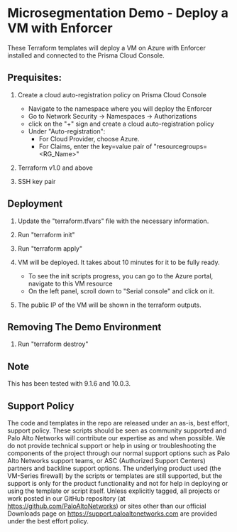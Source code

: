 # Microsegmentation Demo - Deploy a VM with Enforcer

These Terraform templates will deploy a VM on Azure with Enforcer installed and connected to the Prisma Cloud Console.



## Prequisites:
1. Create a cloud auto-registration policy on Prisma Cloud Console
    - Navigate to the namespace where you will deploy the Enforcer
    - Go to Network Security -> Namespaces -> Authorizations
    - click on the "+" sign and create a cloud auto-registration policy
    - Under "Auto-registration":
        - For Cloud Provider, choose Azure.
        - For Claims, enter the key=value pair of "resourcegroups=<RG_Name>"

2. Terraform v1.0 and above

3. SSH key pair



## Deployment
1. Update the "terraform.tfvars" file with the necessary information.

2. Run "terraform init"

3. Run "terraform apply"

4. VM will be deployed. It takes about 10 minutes for it to be fully ready.
    - To see the init scripts progress, you can go to the Azure portal, navigate to this VM resource
    - On the left panel, scroll down to "Serial console" and click on it.

5. The public IP of the VM will be shown in the terraform outputs.



## Removing The Demo Environment

1. Run "terraform destroy"



## Note
This has been tested with 9.1.6 and 10.0.3.



## Support Policy
The code and templates in the repo are released under an as-is, best effort,
support policy. These scripts should be seen as community supported and
Palo Alto Networks will contribute our expertise as and when possible.
We do not provide technical support or help in using or troubleshooting the
components of the project through our normal support options such as
Palo Alto Networks support teams, or ASC (Authorized Support Centers)
partners and backline support options. The underlying product used
(the VM-Series firewall) by the scripts or templates are still supported,
but the support is only for the product functionality and not for help in
deploying or using the template or script itself. Unless explicitly tagged,
all projects or work posted in our GitHub repository
(at https://github.com/PaloAltoNetworks) or sites other than our official
Downloads page on https://support.paloaltonetworks.com are provided under
the best effort policy.

